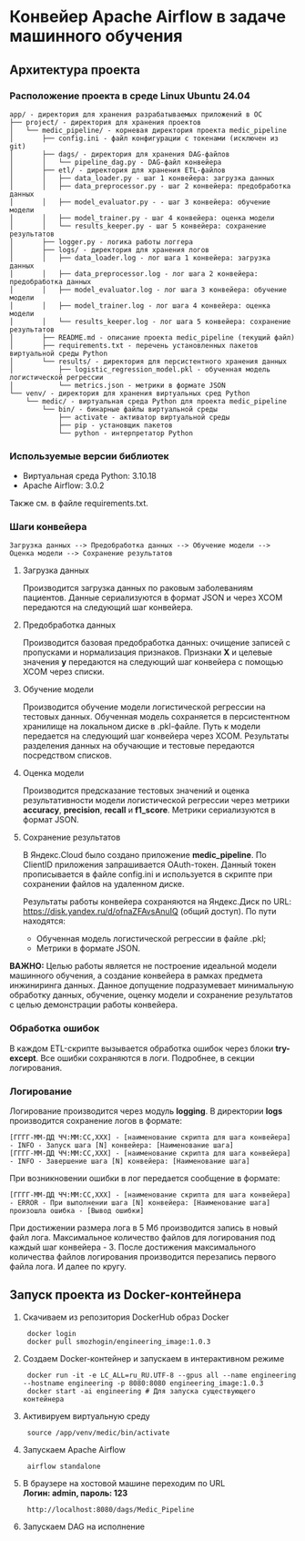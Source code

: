 # Конвейер Apache Airflow в задаче машинного обучения

## Архитектура проекта

### Расположение проекта в среде Linux Ubuntu 24.04

    app/ - директория для хранения разрабатываемых приложений в ОС
    ├── project/ - директория для хранения проектов
    │   └── medic_pipeline/ - корневая директория проекта medic_pipeline
    │       ├── config.ini - файл конфигурации с токенами (исключен из git)
    │       ├── dags/ - директория для хранения DAG-файлов
    │       │   └── pipeline_dag.py - DAG-файл конвейера
    │       ├── etl/ - директория для хранения ETL-файлов
    │       │   ├── data_loader.py - шаг 1 конвейера: загрузка данных
    │       │   ├── data_preprocessor.py - шаг 2 конвейера: предобработка данных
    │       │   ├── model_evaluator.py - - шаг 3 конвейера: обучение модели
    │       │   ├── model_trainer.py - шаг 4 конвейера: оценка модели
    │       │   └── results_keeper.py - шаг 5 конвейера: сохранение результатов
    │       ├── logger.py - логика работы логгера
    │       ├── logs/ - директория для хранения логов
    │       │   ├── data_loader.log - лог шага 1 конвейера: загрузка данных
    │       │   ├── data_preprocessor.log - лог шага 2 конвейера: предобработка данных
    │       │   ├── model_evaluator.log - лог шага 3 конвейера: обучение модели
    │       │   ├── model_trainer.log - лог шага 4 конвейера: оценка модели
    │       │   └── results_keeper.log - лог шага 5 конвейера: сохранение результатов
    │       ├── README.md - описание проекта medic_pipeline (текущий файл)
    │       ├── requirements.txt - перечень установленных пакетов виртуальной среды Python
    │       └── results/ - директория для персистентного хранения данных
    │           ├── logistic_regression_model.pkl - обученная модель логистической регрессии
    │           └── metrics.json - метрики в формате JSON
    └── venv/ - директория для хранения виртуальных сред Python
        └── medic/ - виртуальная среда Python для проекта medic_pipeline
            └── bin/ - бинарные файлы виртуальной среды
                ├── activate - активатор виртуальной среды
                ├── pip - установщик пакетов
                └── python - интерпретатор Python

### Используемые версии библиотек

- Виртуальная среда Python: 3.10.18
- Apache Airflow: 3.0.2

Также см. в файле requirements.txt.

### Шаги конвейера

    Загрузка данных --> Предобработка данных --> Обучение модели --> Оценка модели --> Сохранение результатов

1. Загрузка данных

   Производится загрузка данных по раковым заболеваниям пациентов. Данные сериализуются в формат JSON и через XCOM передаются на следующий шаг конвейера.
2. Предобработка данных

   Производится базовая предобработка данных: очищение записей с пропусками и нормализация признаков. Признаки **X** и целевые значения **y** передаются на следующий шаг конвейера с помощью XCOM через списки.
3. Обучение модели

   Производится обучение модели логистической регрессии на тестовых данных. Обученная модель сохраняется в персистентном хранилище на локальном диске в .pkl-файле. Путь к модели передается на следующий шаг конвейера через XCOM. Результаты разделения данных на обучающие и тестовые передаются посредством списков.
4. Оценка модели

   Производится предсказание тестовых значений и оценка результативности модели логистической регрессии через метрики **accuracy**, **precision**, **recall** и **f1_score**. Метрики сериализуются в формат JSON.
5. Сохранение результатов

   В Яндекс.Cloud было создано приложение **medic_pipeline**. По ClientID приложения запрашивается OAuth-токен. Данный токен прописывается в файле config.ini и используется в скрипте при сохранении файлов на удаленном диске.

   Результаты работы конвейера сохраняются на Яндекс.Диск по URL: https://disk.yandex.ru/d/ofnaZFAvsAnuIQ (общий доступ). По пути находятся:

   - Обученная модель логистической регрессии в файле .pkl;
   - Метрики в формате JSON.

**ВАЖНО:** Целью работы является не построение идеальной модели машинного обучения, а создание конвейера в рамках предмета инжиниринга данных. Данное допущение подразумевает минимальную обработку данных, обучение, оценку модели и сохранение результатов с целью демонстрации работы конвейера.

### Обработка ошибок

В каждом ETL-скрипте вызывается обработка ошибок через блоки **try-except**. Все ошибки сохраняются в логи. Подробнее, в секции логирования.

### Логирование

Логирование производится через модуль **logging**. В директории **logs** производится сохранение логов в формате:

    [ГГГГ-ММ-ДД ЧЧ:ММ:СС,XXX] - [наименование скрипта для шага конвейера] - INFO - Запуск шага [N] конвейера: [Наименование шага]
    [ГГГГ-ММ-ДД ЧЧ:ММ:СС,XXX] - [наименование скрипта для шага конвейера] - INFO - Завершение шага [N] конвейера: [Наименование шага]

При возникновении ошибки в лог передается сообщение в формате:

    [ГГГГ-ММ-ДД ЧЧ:ММ:СС,XXX] - [наименование скрипта для шага конвейера] - ERROR - При выполнении шага [N] конвейера: [Наименование шага] произошла ошибка - [Вывод ошибки]

При достижении размера лога в 5 Мб производится запись в новый файл лога. Максимальное количество файлов для логирования под каждый шаг конвейера - 3. После достижения максимального количества файлов логирования производится перезапись первого файла лога. И далее по кругу.

## Запуск проекта из Docker-контейнера
1. Скачиваем из репозитория DockerHub образ Docker

        docker login
        docker pull smozhogin/engineering_image:1.0.3
2. Создаем Docker-контейнер и запускаем в интерактивном режиме

        docker run -it -e LC_ALL=ru_RU.UTF-8 --gpus all --name engineering --hostname engineering -p 8080:8080 engineering_image:1.0.3
        docker start -ai engineering # Для запуска существующего контейнера
3. Активируем виртуальную среду

        source /app/venv/medic/bin/activate
4. Запускаем Apache Airflow

        airflow standalone
5. В браузере на хостовой машине переходим по URL  
   **Логин: admin, пароль: 123**

        http://localhost:8080/dags/Medic_Pipeline
6. Запускаем DAG на исполнение
